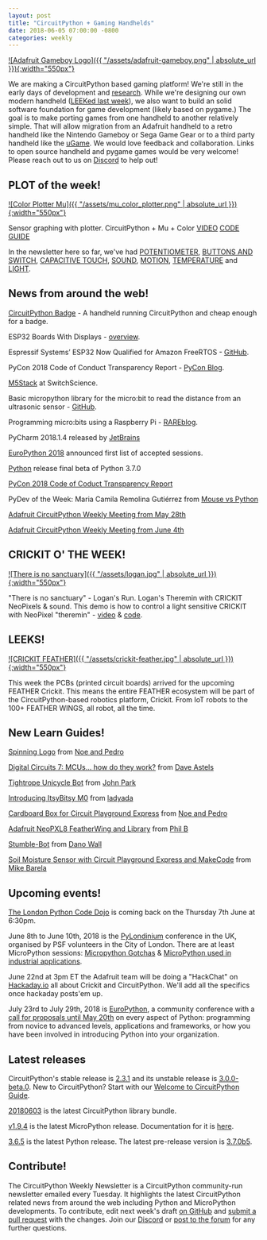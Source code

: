 ```yaml
---
layout: post
title: "CircuitPython + Gaming Handhelds"
date: 2018-06-05 07:00:00 -0800
categories: weekly
---
```


[![Adafruit Gameboy Logo]({{ "/assets/adafruit-gameboy.png" | absolute_url }}){:width="550px"}](https://twitter.com/adafruit/status/1003730492850671617)

We are making a CircuitPython based gaming platform! We're still in the early days of development and [research](https://blog.adafruit.com/2018/06/04/video-game-museum-the-museum-of-art-and-digital-entertainment-themade/). While we're designing our own modern handheld ([LEEKed last week](https://blog.adafruit.com/2018/05/25/we-are-making-a-circuitpython-based-gaming-platform-adafruit/)), we also want to build an solid software foundation for game development (likely based on pygame.) The goal is to make porting games from one handheld to another relatively simple. That will allow migration from an Adafruit handheld to a retro handheld like the Nintendo Gameboy or Sega Game Gear or to a third party handheld like the [uGame](https://www.tindie.com/products/deshipu/game-10-game-console-kit/). We would love feedback and collaboration. Links to open source handheld and pygame games would be very welcome! Please reach out to us on [Discord](https://adafru.it/discord) to help out!

## PLOT of the week!

[![Color Plotter Mu]({{ "/assets/mu_color_plotter.png" | absolute_url }}){:width="550px"}](https://youtu.be/6B1poC5tV3k)

Sensor graphing with plotter. CircuitPython + Mu + Color [VIDEO](https://youtu.be/6B1poC5tV3k) [CODE](https://github.com/adafruit/Adafruit_Learning_System_Guides/blob/master/Sensor_Plotting_With_Mu_CircuitPython/color.py) [GUIDE](https://learn.adafruit.com/sensor-plotting-with-mu-and-circuitpython/color)

In the newsletter here so far, we've had [POTENTIOMETER](https://learn.adafruit.com/sensor-plotting-with-mu-and-circuitpython/potentiometer), [BUTTONS AND SWITCH](https://learn.adafruit.com/sensor-plotting-with-mu-and-circuitpython/buttons-and-switch), [CAPACITIVE TOUCH](https://learn.adafruit.com/sensor-plotting-with-mu-and-circuitpython/capacitive-touch),  [SOUND](https://learn.adafruit.com/sensor-plotting-with-mu-and-circuitpython/sound),  [MOTION](https://learn.adafruit.com/sensor-plotting-with-mu-and-circuitpython/motion),  [TEMPERATURE](https://learn.adafruit.com/sensor-plotting-with-mu-and-circuitpython/temperature) and [LIGHT](https://learn.adafruit.com/sensor-plotting-with-mu-and-circuitpython/light).

## News from around the web!

[CircuitPython Badge](https://hackaday.io/project/100853-circuitpython-badge) - A handheld running CircuitPython and cheap enough for a badge.

ESP32 Boards With Displays - [overview](https://hackaday.com/2018/05/23/esp32-boards-with-displays-an-overview/).

Espressif Systems’ ESP32 Now Qualified for Amazon FreeRTOS - [GitHub](https://github.com/aws/amazon-freertos).

PyCon 2018 Code of Conduct Transparency Report - [PyCon Blog](https://pycon.blogspot.com/2018/06/pycon-2018-code-of-conduct-transparency.html).

[M5Stack](http://mag.switch-science.com/2018/02/28/getting-started-with-m5stack/) at SwitchScience.

Basic micropython library for the micro:bit to read the distance from an ultrasonic sensor - [GitHub](https://github.com/fizban99/microbit_hcsr04).

Programming micro:bits using a Raspberry Pi - [RAREblog](http://blog.rareschool.com/2018/06/when-mu-is-not-enough.html).

PyCharm 2018.1.4 released by [JetBrains](https://blog.jetbrains.com/pycharm/2018/05/pycharm-2018-1-4)

[EuroPython 2018](https://blog.europython.eu/post/174432294532/europython-2018-first-list-of-accepted-sessions) announced first list of accepted sessions.

[Python](https://pythoninsider.blogspot.com/2018/05/python-370b5-bonus-beta-is-now.html) release final beta of Python 3.7.0

[PyCon 2018 Code of Coduct Transparency Report](https://pycon.blogspot.com/2018/06/pycon-2018-code-of-conduct-transparency.html)

PyDev of the Week: Maria Camila Remolina Gutiérrez from [Mouse vs Python ](https://www.blog.pythonlibrary.org/2018/06/04/pydev-of-the-week-maria-camila-remolina-gutierrez/)

[Adafruit CircuitPython Weekly Meeting from May 28th](https://youtu.be/uZj2wPK4QSQ)

[Adafruit CircuitPython Weekly Meeting from June 4th](https://youtu.be/QTwU0tLXZm4)

## CRICKIT O' THE WEEK!

[![There is no sanctuary]({{ "/assets/logan.jpg" | absolute_url }}){:width="550px"}](https://youtu.be/33vwbVZoKe8)

"There is no sanctuary" - Logan's Run. Logan's Theremin with CRICKIT NeoPixels & sound. This demo is how to control a light sensitive CRICKIT with NeoPixel "theremin" - [video](https://youtu.be/33vwbVZoKe8) & [code](https://github.com/adafruit/Adafruit_Learning_System_Guides/blob/master/Crickits/carousel/code.py).

## LEEKS!

[![CRICKIT FEATHER]({{ "/assets/crickit-feather.jpg" | absolute_url }}){:width="550px"}](https://blog.adafruit.com/2018/04/24/the-adafruit-feather-wing-is-a-thing-adafruit-adafruit/)

This week the PCBs (printed circuit boards) arrived for the upcoming FEATHER Crickit. This means the entire FEATHER ecosystem will be part of the CircuitPython-based robotics platform, Crickit. From IoT robots to the 100+ FEATHER WINGS, all robot, all the time.

## New Learn Guides!

[Spinning Logo](https://learn.adafruit.com/spinning-logo) from [Noe and Pedro](https://learn.adafruit.com/users/pixil3d)

[Digital Circuits 7: MCUs... how do they work?](https://learn.adafruit.com/mcus-how-do-they-work) from [Dave Astels](https://learn.adafruit.com/users/dastels)

[Tightrope Unicycle Bot](https://learn.adafruit.com/tightrope-unicycle-bot) from [John Park](https://learn.adafruit.com/users/johnpark)

[Introducing ItsyBitsy M0](https://learn.adafruit.com/introducing-itsy-bitsy-m0) from [ladyada](https://learn.adafruit.com/users/adafruit2)

[Cardboard Box for Circuit Playground Express](https://learn.adafruit.com/cardboard-box-for-circuit-playground-express) from [Noe and Pedro](https://learn.adafruit.com/users/pixil3d)

[Adafruit NeoPXL8 FeatherWing and Library](https://learn.adafruit.com/adafruit-neopxl8-featherwing-and-library) from [Phil B](https://learn.adafruit.com/users/pburgess)

[Stumble-Bot](https://learn.adafruit.com/stumble-bot-with-circuit-playground-and-crickit) from [Dano Wall](https://learn.adafruit.com/users/danowall)

[Soil Moisture Sensor with Circuit Playground Express and MakeCode](https://learn.adafruit.com/soil-moisture-sensor-with-circuit-playground-express) from [Mike Barela](https://learn.adafruit.com/users/MikeBarela)

## Upcoming events!

[The London Python Code Dojo](https://www.eventbrite.co.uk/e/london-python-code-dojo-season-9-episode-10-tickets-46625047773) is coming back on the Thursday 7th June at 6:30pm.

June 8th to June 10th, 2018 is the [PyLondinium](https://pylondinium.org/) conference in the UK, organised by PSF volunteers in the City of London. There are at least MicroPython sessions: [Micropython Gotchas](https://pylondinium.org/talk.html?talk_id=7) & [MicroPython used in industrial applications](https://pylondinium.org/talk.html?talk_id=15).

June 22nd at 3pm ET the Adafruit team will be doing a "HackChat" on [Hackaday.io](https://hackaday.io/) all about Crickit and CircuitPython. We'll add all the specifics once hackaday posts'em up.

July 23rd to July 29th, 2018 is [EuroPython](https://ep2018.europython.eu/), a community conference with a [call for proposals until May 20th](https://ep2018.europython.eu/en/call-for-proposals/) on every aspect of Python: programming from novice to advanced levels, applications and frameworks, or how you have been involved in introducing Python into your organization.

## Latest releases

CircuitPython's stable release is [2.3.1](https://github.com/adafruit/circuitpython/releases/latest) and its unstable release is [3.0.0-beta.0](https://github.com/adafruit/circuitpython/releases). New to CircuitPython? Start with our [Welcome to CircuitPython Guide](https://learn.adafruit.com/welcome-to-circuitpython).

[20180603](https://github.com/adafruit/Adafruit_CircuitPython_Bundle/releases/latest) is the latest CircuitPython library bundle.

[v1.9.4](https://micropython.org/download) is the latest MicroPython release. Documentation for it is [here](http://docs.micropython.org/en/latest/pyboard/).

[3.6.5](https://www.python.org/downloads/) is the latest Python release. The latest pre-release version is [3.7.0b5](https://www.python.org/download/pre-releases/).

## Contribute!

The CircuitPython Weekly Newsletter is a CircuitPython community-run newsletter emailed every Tuesday. It highlights the latest CircuitPython related news from around the web including Python and MicroPython developments. To contribute, edit next week's draft [on GitHub](https://github.com/adafruit/circuitpython-weekly-newsletter/tree/gh-pages/_drafts) and [submit a pull request](https://help.github.com/articles/editing-files-in-your-repository/) with the changes. Join our [Discord](https://adafru.it/discord) or [post to the forum](https://forums.adafruit.com/viewforum.php?f=60) for any further questions.

